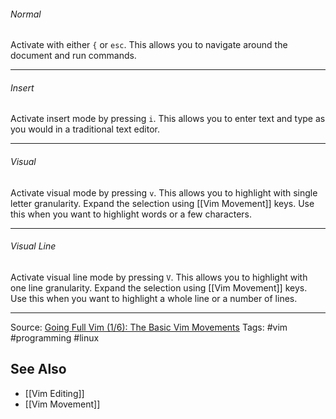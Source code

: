 ###### Normal
Activate with either `{` or `esc`.
This allows you to navigate around the document and run commands.

---
###### Insert 
Activate insert mode by pressing `i`.
This allows you to enter text and type as you would in a traditional text editor.

---
###### Visual 
Activate visual mode by pressing `v`.
This allows you to highlight with single letter granularity.
Expand the selection using [[Vim Movement]] keys.
Use this when you want to highlight words or a few characters.

---
###### Visual Line
Activate visual line mode by pressing `V`.
This allows you to highlight with one line granularity.
Expand the selection using [[Vim Movement]] keys.
Use this when you want to highlight a whole line or a number of lines.

---
Source: [Going Full Vim (1/6): The Basic Vim Movements](https://www.youtube.com/watch?v=H3o4l4GVLW0)
Tags: #vim #programming #linux

## See Also
- [[Vim Editing]]
- [[Vim Movement]]